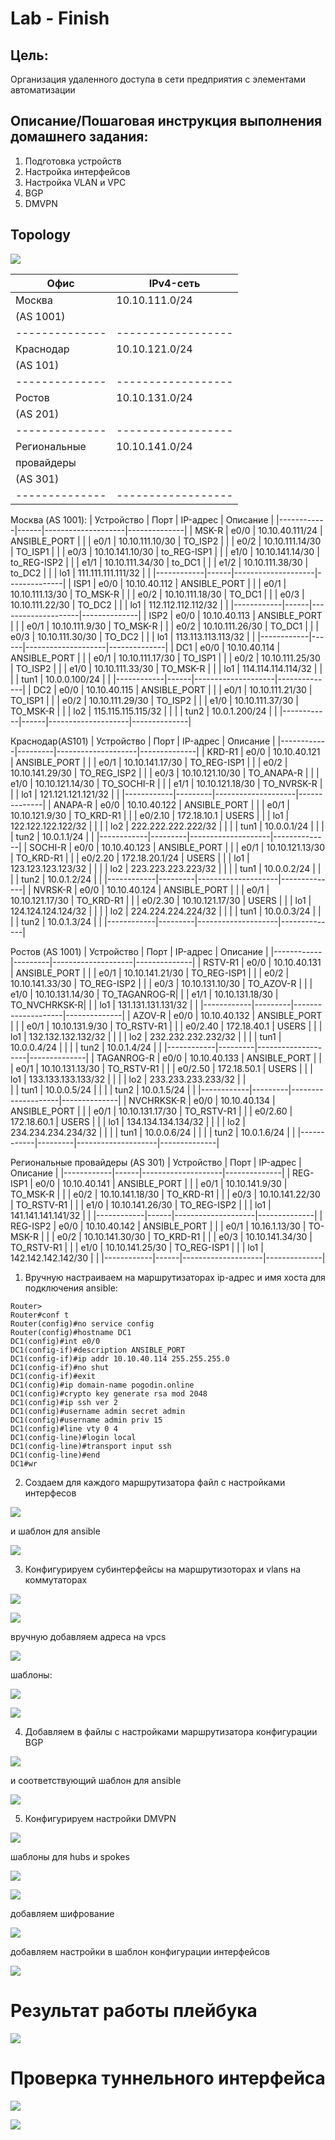 # Lab - Finish

## Цель:
   
   Организация удаленного доступа в сети предприятия с элементами автоматизации

## Описание/Пошаговая инструкция выполнения домашнего задания:

1. Подготовка устройств
2. Настройка интерфейсов
3. Настройка VLAN и VPC  
4. BGP
5. DMVPN
   

## Topology

![](img/topology.png)

| Офис         | IPv4-сеть        |
|--------------|------------------|
| Москва       | 10.10.111.0/24 |
| (AS 1001)    |                  |
|--------------|------------------|
| Краснодар    | 10.10.121.0/24 |
| (AS 101)     |                  |
|--------------|------------------|
| Ростов       | 10.10.131.0/24 |
| (AS 201)     |                  |
|--------------|------------------|
| Региональные | 10.10.141.0/24 |
| провайдеры   |                  |
| (AS 301)     |                  |
|--------------|------------------|

Москва (AS 1001):
| Устройство | Порт | IP-адрес           | Описание     |
|------------|------|--------------------|--------------|
| MSK-R      | e0/0 | 10.10.40.111/24    | ANSIBLE_PORT |
|            | e0/1 | 10.10.111.10/30    | TO_ISP2      |
|            | e0/2 | 10.10.111.14/30    | TO_ISP1      |
|            | e0/3 | 10.10.141.10/30    | to_REG-ISP1  |
|            | e1/0 | 10.10.141.14/30    | to_REG-ISP2  |
|            | e1/1 | 10.10.111.34/30    | to_DC1       |
|            | e1/2 | 10.10.111.38/30    | to_DC2       |
|            | lo1  | 111.111.111.111/32 |              |
|------------|------|--------------------|--------------|
| ISP1       | e0/0 | 10.10.40.112       | ANSIBLE_PORT |
|            | e0/1 | 10.10.111.13/30    | TO_MSK-R     |
|            | e0/2 | 10.10.111.18/30    | TO_DC1       |
|            | e0/3 | 10.10.111.22/30    | TO_DC2       |
|            | lo1  | 112.112.112.112/32 |              |
|------------|------|--------------------|--------------|
| ISP2       | e0/0 | 10.10.40.113       | ANSIBLE_PORT |
|            | e0/1 | 10.10.111.9/30     | TO_MSK-R     |
|            | e0/2 | 10.10.111.26/30    | TO_DC1       |
|            | e0/3 | 10.10.111.30/30    | TO_DC2       |
|            | lo1  | 113.113.113.113/32 |              |
|------------|------|--------------------|--------------|
| DC1        | e0/0 | 10.10.40.114       | ANSIBLE_PORT |
|            | e0/1 | 10.10.111.17/30    | TO_ISP1      |
|            | e0/2 | 10.10.111.25/30    | TO_ISP2      |
|            | e1/0 | 10.10.111.33/30    | TO_MSK-R     |
|            | lo1  | 114.114.114.114/32 |              |
|            | tun1 | 10.0.0.100/24      |              |
|------------|------|--------------------|--------------|
| DC2        | e0/0 | 10.10.40.115       | ANSIBLE_PORT |
|            | e0/1 | 10.10.111.21/30    | TO_ISP1      |
|            | e0/2 | 10.10.111.29/30    | TO_ISP2      |
|            | e1/0 | 10.10.111.37/30    | TO_MSK-R     |
|            | lo2  | 115.115.115.115/32 |              |
|            | tun2 | 10.0.1.200/24      |              |
|------------|------|--------------------|--------------|

Краснодар(AS101)
| Устройство | Порт    | IP-адрес           | Описание     |
|------------|---------|--------------------|--------------|
| KRD-R1     | e0/0    | 10.10.40.121       | ANSIBLE_PORT |
|            | e0/1    | 10.10.141.17/30    | TO_REG-ISP1  |
|            | e0/2    | 10.10.141.29/30    | TO_REG_ISP2  |
|            | e0/3    | 10.10.121.10/30    | TO_ANAPA-R   |
|            | e1/0    | 10.10.121.14/30    | TO_SOCHI-R   |
|            | e1/1    | 10.10.121.18/30    | TO_NVRSK-R   |
|            | lo1     | 121.121.121.121/32 |              |
|------------|---------|--------------------|--------------|
| ANAPA-R    | e0/0    | 10.10.40.122       | ANSIBLE_PORT |
|            | e0/1    | 10.10.121.9/30     | TO_KRD-R1    |
|            | e0/2.10 | 172.18.10.1        | USERS        |
|            | lo1     | 122.122.122.122/32 |              |
|            | lo2     | 222.222.222.222/32 |              |
|            | tun1    | 10.0.0.1/24        |              |
|            | tun2    | 10.0.1.1/24        |              |
|------------|---------|--------------------|--------------|
| SOCHI-R    | e0/0    | 10.10.40.123       | ANSIBLE_PORT |
|            | e0/1    | 10.10.121.13/30    | TO_KRD-R1    |
|            | e0/2.20 | 172.18.20.1/24     | USERS        |
|            | lo1     | 123.123.123.123/32 |              |
|            | lo2     | 223.223.223.223/32 |              |
|            | tun1    | 10.0.0.2/24        |              |
|            | tun2    | 10.0.1.2/24        |              |
|------------|---------|--------------------|--------------|
| NVRSK-R    | e0/0    | 10.10.40.124       | ANSIBLE_PORT |
|            | e0/1    | 10.10.121.17/30    | TO_KRD-R1    |
|            | e0/2.30 | 10.10.121.17/30    | USERS        |
|            | lo1     | 124.124.124.124/32 |              |
|            | lo2     | 224.224.224.224/32 |              |
|            | tun1    | 10.0.0.3/24        |              |
|            | tun2    | 10.0.1.3/24        |              |
|------------|---------|--------------------|--------------|


Ростов (AS 1001)
| Устройство | Порт    | IP-адрес           | Описание     |
|------------|---------|--------------------|--------------|
| RSTV-R1    | e0/0    | 10.10.40.131       | ANSIBLE_PORT |
|            | e0/1    | 10.10.141.21/30    | TO_REG-ISP1  |
|            | e0/2    | 10.10.141.33/30    | TO_REG-ISP2  |
|            | e0/3    | 10.10.131.10/30    | TO_AZOV-R    |
|            | e1/0    | 10.10.131.14/30    | TO_TAGANROG-R|
|            | e1/1    | 10.10.131.18/30    | TO_NVCHRKSK-R|
|            | lo1     | 131.131.131.131/32 |              |
|------------|---------|--------------------|--------------|
| AZOV-R     | e0/0    | 10.10.40.132       | ANSIBLE_PORT |
|            | e0/1    | 10.10.131.9/30     | TO_RSTV-R1   |
|            | e0/2.40 | 172.18.40.1        | USERS        |
|            | lo1     | 132.132.132.132/32 |              |
|            | lo2     | 232.232.232.232/32 |              |
|            | tun1    | 10.0.0.4/24        |              |
|            | tun2    | 10.0.1.4/24        |              |
|------------|---------|--------------------|--------------|
| TAGANROG-R | e0/0    | 10.10.40.133       | ANSIBLE_PORT |
|            | e0/1    | 10.10.131.13/30    | TO_RSTV-R1   |
|            | e0/2.50 | 172.18.50.1        | USERS        |
|            | lo1     | 133.133.133.133/32 |              |
|            | lo2     | 233.233.233.233/32 |              |     
|            | tun1    | 10.0.0.5/24        |              |
|            | tun2    | 10.0.1.5/24        |              |
|------------|---------|--------------------|--------------|
| NVCHRKSK-R | e0/0    | 10.10.40.134       | ANSIBLE_PORT |
|            | e0/1    | 10.10.131.17/30    | TO_RSTV-R1   |
|            | e0/2.60 | 172.18.60.1        | USERS        |
|            | lo1     | 134.134.134.134/32 |              |
|            | lo2     | 234.234.234.234/32 |              |
|            | tun1    | 10.0.0.6/24        |              |
|            | tun2    | 10.0.1.6/24        |              |
|------------|---------|--------------------|--------------|

Региональные провайдеры (AS 301)
| Устройство | Порт | IP-адрес           | Описание     |
|------------|------|--------------------|--------------|
| REG-ISP1   | e0/0 | 10.10.40.141       | ANSIBLE_PORT |
|            | e0/1 | 10.10.141.9/30     | TO_MSK-R     |
|            | e0/2 | 10.10.141.18/30    | TO_KRD-R1    |
|            | e0/3 | 10.10.141.22/30    | TO_RSTV-R1   |
|            | e1/0 | 10.10.141.26/30    | TO_REG-ISP2  |
|            | lo1  | 141.141.141.141/32 |              |
|------------|------|--------------------|--------------|
| REG-ISP2   | e0/0 | 10.10.40.142       | ANSIBLE_PORT |
|            | e0/1 | 10.16.1.13/30      | TO-MSK-R     |
|            | e0/2 | 10.10.141.30/30    | TO_KRD-R1    |
|            | e0/3 | 10.10.141.34/30    | TO_RSTV-R1   |
|            | e1/0 | 10.10.141.25/30    | TO_REG-ISP1  |
|            | lo1  | 142.142.142.142/30 |              |
|------------|------|--------------------|--------------|

1. Вручную настраиваем на маршрутизаторах ip-адрес и имя хоста для подключения ansible:

```
Router>
Router#conf t
Router(config)#no service config
Router(config)#hostname DC1
DC1(config)#int e0/0
DC1(config-if)#description ANSIBLE_PORT
DC1(config-if)#ip addr 10.10.40.114 255.255.255.0
DC1(config-if)#no shut
DC1(config-if)#exit
DC1(config)#ip domain-name pogodin.online
DC1(config)#crypto key generate rsa mod 2048
DC1(config)#ip ssh ver 2
DC1(config)#username admin secret admin
DC1(config)#username admin priv 15
DC1(config)#line vty 0 4
DC1(config-line)#login local
DC1(config-line)#transport input ssh
DC1(config-line)#end
DC1#wr
```

2. Создаем для каждого маршрутизатора файл с настройками интерфесов

![](img/host_vars.png)

   и шаблон для ansible

![](img/interfaces_template.png)

3. Конфигурируем субинтерфейсы на маршрутизоторах и vlans на коммутаторах

![](img/host_vars_r-o-s.png)

![](img/host_vars_sw.png)
  
   вручную добавляем адреса на vpcs
   
![](img/vpc_ip.png)

   шаблоны:

![](img/template_vlan_r.png)

![](img/template_vlan_sw.png)   


4. Добавляем в файлы с настройками маршрутизатора конфигурации BGP

![](img/host_vars_bgp.png)
   
   и соответствующий шаблон для ansible
   
![](img/bgp_template.png)

5. Конфигурируем настройки DMVPN

![](img/dmvpn_settings.png)

   шаблоны для hubs и spokes
   
![](img/hubs_template.png)

![](img/spokes_template.png)

   добавляем шифрование
   
![](img/crypto_template.png)

   добавляем настройки в шаблон конфигурации интерфейсов
   
![](img/tun_int_template.png)

# Результат работы плейбука   

![](img/ansible_fin_play.png)

# Проверка туннельного интерфейса

![](img/ping_tun1.png)

![](img/ping_tun2.png)

